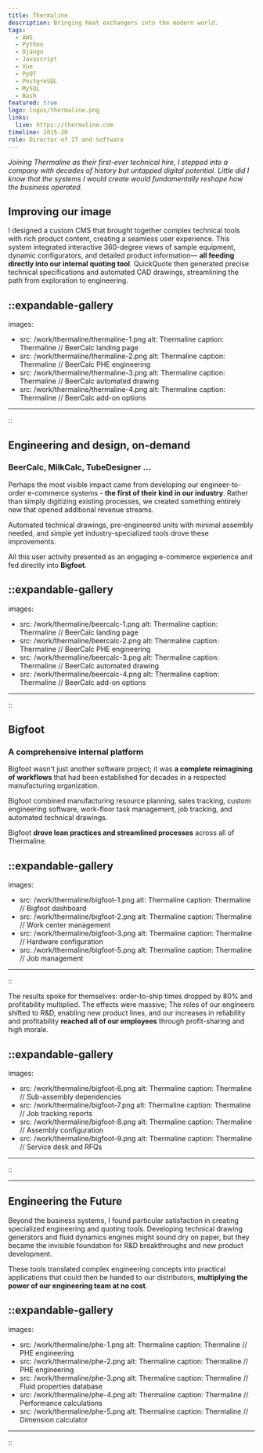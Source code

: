 ```yaml
---
title: Thermaline
description: Bringing heat exchangers into the modern world.
tags:
  - AWS
  - Python
  - Django
  - Javascript
  - Vue
  - PyQT
  - PostgreSQL
  - MySQL
  - Bash
featured: true
logo: logos/thermaline.png
links:
  live: https://thermaline.com
timeline: 2015-20
role: Director of IT and Software
---
```


_Joining Thermaline as their first-ever technical hire, I stepped into a company with decades of history but
untapped digital potential. Little did I know that the systems I would create would fundamentally reshape how the
business operated._

## Improving our image

I designed a custom CMS that brought together complex technical tools with rich product content, creating a seamless
user experience. This system integrated interactive 360-degree views of sample equipment, dynamic configurators, and
detailed product information— **all feeding directly into our internal quoting tool**. QuickQuote then generated
precise technical specifications and automated CAD drawings, streamlining the path from exploration to engineering.

::expandable-gallery
---
images:

- src: /work/thermaline/thermaline-1.png
  alt: Thermaline
  caption: Thermaline // BeerCalc landing page
- src: /work/thermaline/thermaline-2.png
  alt: Thermaline
  caption: Thermaline // BeerCalc PHE engineering
- src: /work/thermaline/thermaline-3.png
  alt: Thermaline
  caption: Thermaline // BeerCalc automated drawing
- src: /work/thermaline/thermaline-4.png
  alt: Thermaline
  caption: Thermaline // BeerCalc add-on options

---
::

## Engineering and design, on-demand

### BeerCalc, MilkCalc, TubeDesigner ...

Perhaps the most visible impact came from developing our engineer-to-order e-commerce systems - **the first of their kind
in our industry**. Rather than simply digitizing existing processes, we created something entirely new that opened
additional revenue streams.

Automated technical drawings, pre-engineered units with minimal assembly needed, and simple yet industry-specialized
tools drove these improvements. 

All this user activity presented as an engaging e-commerce experience and fed directly into **Bigfoot**.

::expandable-gallery
---
images:

- src: /work/thermaline/beercalc-1.png
  alt: Thermaline
  caption: Thermaline // BeerCalc landing page
- src: /work/thermaline/beercalc-2.png
  alt: Thermaline
  caption: Thermaline // BeerCalc PHE engineering
- src: /work/thermaline/beercalc-3.png
  alt: Thermaline
  caption: Thermaline // BeerCalc automated drawing
- src: /work/thermaline/beercalc-4.png
  alt: Thermaline
  caption: Thermaline // BeerCalc add-on options

---
::

## Bigfoot

### A comprehensive internal platform

Bigfoot wasn't just another software project; it was **a complete reimagining of workflows** that had been established for
decades in a respected manufacturing organization.

Bigfoot combined manufacturing resource planning, sales tracking, custom engineering software,
work-floor task management, job tracking, and automated technical drawings.

Bigfoot **drove lean practices and streamlined processes** across all of Thermaline.

::expandable-gallery
---
images:

- src: /work/thermaline/bigfoot-1.png
  alt: Thermaline
  caption: Thermaline // Bigfoot dashboard
- src: /work/thermaline/bigfoot-2.png
  alt: Thermaline
  caption: Thermaline // Work center management
- src: /work/thermaline/bigfoot-3.png
  alt: Thermaline
  caption: Thermaline // Hardware configuration
- src: /work/thermaline/bigfoot-5.png
  alt: Thermaline
  caption: Thermaline // Job management

---
::

The results spoke for themselves: order-to-ship times dropped by 80% and profitability multiplied.
The effects were massive; The roles of our engineers shifted to R&D, enabling new product lines, and our increases in
reliability and profitability **reached all of our employees** through profit-sharing and high morale.

::expandable-gallery
---
images:

- src: /work/thermaline/bigfoot-6.png
  alt: Thermaline
  caption: Thermaline // Sub-assembly dependencies
- src: /work/thermaline/bigfoot-7.png
  alt: Thermaline
  caption: Thermaline // Job tracking reports
- src: /work/thermaline/bigfoot-8.png
  alt: Thermaline
  caption: Thermaline // Assembly configuration
- src: /work/thermaline/bigfoot-9.png
  alt: Thermaline
  caption: Thermaline // Service desk and RFQs

---
::

---

## Engineering the Future

Beyond the business systems, I found particular satisfaction in creating specialized engineering and quoting tools.
Developing technical drawing generators and fluid dynamics engines might sound dry on paper, but they became the
invisible foundation for R&D breakthroughs and new product development.

These tools translated complex engineering concepts into practical applications that could then be handed to our 
distributors, **multiplying the power of our engineering team at no cost**.

::expandable-gallery
---
images:

- src: /work/thermaline/phe-1.png
  alt: Thermaline
  caption: Thermaline // PHE engineering
- src: /work/thermaline/phe-2.png
  alt: Thermaline
  caption: Thermaline // PHE engineering
- src: /work/thermaline/phe-3.png
  alt: Thermaline
  caption: Thermaline // Fluid properties database
- src: /work/thermaline/phe-4.png
  alt: Thermaline
  caption: Thermaline // Performance calculations
- src: /work/thermaline/phe-5.png
  alt: Thermaline
  caption: Thermaline // Dimension calculator

---
::
